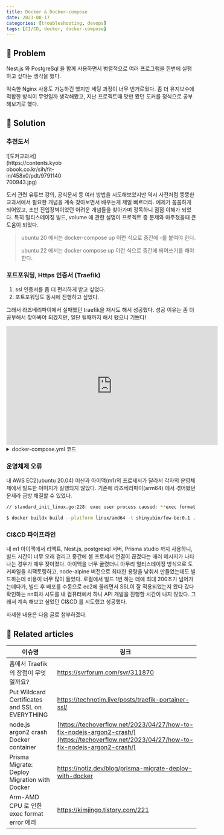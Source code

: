 ```yaml
---
title: Docker & Docker-compose
date: 2023-08-17
categories: [troubleshooting, devops]
tags: [CI/CD, docker, docker-compose]
---
```


## 🤔 Problem

Nest.js 와 PostgreSql 을 함께 사용하면서 병렬적으로 여러 프로그램을 한번에 실행하고 싶다는 생각을 했다.

익숙한 Nginx 사용도 가능하긴 했지만 세팅 과정이 너무 번거로웠다.
좀 더 유지보수에 적합한 방식이 무엇일까 생각해봤고, 지난 프로젝트때 맛만 봤던 도커를 정식으로 공부해보기로 했다.

## 🌱 Solution

### 추천도서

<div markdown="block" style="width: 30%;">
![도커교과서](https://contents.kyobobook.co.kr/sih/fit-in/458x0/pdt/9791140700943.jpg)
</div>

도커 관련 유튜브 강의, 공식문서 등 여러 방법을 시도해보았지만 역시 사전처럼 뚱뚱한 교과서에서 필요한 개념을 계속 찾아보면서 배우는게 제일 빠르더라.
예제가 꼼꼼하게 되어있고, 초반 진입장벽이었던 어려운 개념들을 찾아가며 정독하니 점점 이해가 되었다.
특히 멀티스테이징 빌드, volume 에 관한 설명이 프로젝트 중 문제와 마주쳤을때 큰 도움이 되었다.

> ubuntu 20 에서는 docker-compose up 이런 식으로 중간에 -를 붙여야 한다.
>
> ubuntu 22 에서는 docker compose up 이런 식으로 중간에 띄어쓰기를 해야 한다.
>

### 포트포워딩, Https 인증서 (Traefik)

1. ssl 인증서를 좀 더 편리하게 받고 싶었다.
2. 포트포워딩도 동시에 진행하고 싶었다.

그래서 라즈베리파이에서 실패했던 traefik을 재시도 해서 성공했다. 성공 이유는 좀 더 공부해서 찾아봐야 되겠지만, 일단 될때까지 해서 됐으니 기쁘다!

<iframe width="560" height="315" src="https://www.youtube.com/embed/liV3c9m_OX8" title="Put Wildcard Certificates and SSL on EVERYTHING - Traefik Tutorial" frameborder="0" allow="accelerometer; autoplay; clipboard-write; encrypted-media; gyroscope; picture-in-picture; web-share" allowfullscreen></iframe>

<details markdown="block"><summary>docker-compose.yml 코드</summary>
```yaml
version: "3.8"
services:
  web: # 이 친구에 주의
    image: shinyubin/fow-be
    container_name: fow-be
    restart: always
    labels:
      - "com.centurylinklabs.watchtower.enable=true"
      - "traefik.enable=true"
      - "traefik.http.routers.web.rule=Host(`api.yubinhome.com`)"
      - "traefik.http.routers.web.entrypoints=websecure"
      - "traefik.http.routers.web.tls.certresolver=myresolver"
    ports:
      - "5000:5000"
    volumes:
      - .:/usr/src/app
      - /usr/src/app/node_modules
    command: sh -c "npx prisma migrate dev && npm run start:dev"
    networks:
      - freecodecamp # 네트워크를 맞춰야한다
  traefik:
    image: "traefik:v2.0"
    command:
      - "--api.insecure=false"
      - "--providers.docker=true"
      - "--entrypoints.web.address=:80" 
      - "--entrypoints.websecure.address=:443"  
      - "--certificatesresolvers.myresolver.acme.httpchallenge=true"
      - "--certificatesresolvers.myresolver.acme.httpchallenge.entrypoint=web"#  도커컨테이너의 서비스명과 맞춰야한다
      - "--certificatesresolvers.myresolver.acme.email=fogofseoul@gmail.com"
      - "--certificatesresolvers.myresolver.acme.storage=/letsencrypt/acme.json"  # acme.json 을 저장할 곳을 맞춰줘야한다
    ports:
      - "80:80"
      - "443:443"
    volumes:
      - "./letsencrypt:/letsencrypt"
      - "/var/run/docker.sock:/var/run/docker.sock"
    networks:
      - freecodecamp # 네트워크를 맞춰야한다
networks:
  freecodecamp: # 네트워크를 맞춰야한다
```
</details>

### 운영체제 오류

내 AWS EC2(ubuntu 20.04) 머신과 아이맥(m1)의 프로세서가 달라서 각자의 운영체제에서 빌드한 이미지가 실행되지 않았다. 기존에 라즈베리파이(arm64) 에서 겪어봤던 문제라 금방 해결할 수 있었다.

```bash
// standard_init_linux.go:228: exec user process caused: **exec format error**

$ docker buildx build --platform linux/amd64 -t shinyubin/fow-be:0.1 . --push
```

### CI&CD 파이프라인

내 m1 아이맥에서 리액트, Nest.js, postgresql 서버, Prisma studio 까지 사용하니, 빌드 시간이 너무 오래 걸리고 중간에 셸 프로세서 연결이 끊겼다는 에러 메시지가 나타나는 경우가 매우 잦아졌다.
아이맥을 너무 굴렸더니 아무리 멀티스테이징 방식으로 도커파일을 리팩토링하고, node-alpine 버전으로 최대한 용량을 낮춰서 만들었는데도 빌드하는데 비용이 너무 많이 들었다.
로컬에서 빌드 1번 하는 데에 최대 200초가 넘어가는데다가, 빌드 후 배포를 수동으로 ec2에 올리면서 SSL이 잘 적용되었는지 왔다 갔다 확인하는 nn회차 시도를 내 컴퓨터에서 하니 API 개발을 진행할 시간이 나지 않았다. 그래서 계속 해보고 싶었던 CI&CD 를 시도했고 성공했다.

자세한 내용은 다음 글로 첨부하겠다.

## 📎 Related articles

| 이슈명                                          | 링크                                                                                                                                       |
| ----------------------------------------------- | ------------------------------------------------------------------------------------------------------------------------------------------ |
| 홈에서 Traefik의 장점이 무엇일까요?             | [https://svrforum.com/svr/311870 ](https://svrforum.com/svr/311870)                                                                        |
| Put Wildcard Certificates and SSL on EVERYTHING | [https://technotim.live/posts/traefik-portainer-ssl/ ](https://technotim.live/posts/traefik-portainer-ssl/)                                |
| node.js argon2 crash Docker container           | [https://techoverflow.net/2023/04/27/how-to-fix-nodejs-argon2-crash/](https://techoverflow.net/2023/04/27/how-to-fix-nodejs-argon2-crash/) |
| Prisma Migrate: Deploy Migration with Docker    | [https://notiz.dev/blog/prisma-migrate-deploy-with-docker ](https://notiz.dev/blog/prisma-migrate-deploy-with-docker)                      |
| Arm-AMD CPU 로 인한 exec format error 에러      | [https://kimjingo.tistory.com/221 ](https://kimjingo.tistory.com/221)                                                                      |
